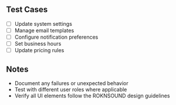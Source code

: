 ## Test Cases

- [ ] Update system settings
- [ ] Manage email templates
- [ ] Configure notification preferences
- [ ] Set business hours
- [ ] Update pricing rules

## Notes
- Document any failures or unexpected behavior
- Test with different user roles where applicable
- Verify all UI elements follow the ROKNSOUND design guidelines
